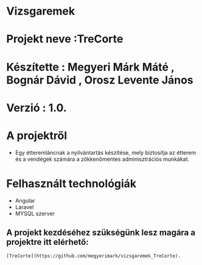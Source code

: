 

# Vizsgaremek
# Projekt neve :TreCorte
# Készítette : Megyeri Márk Máté , Bognár Dávid , Orosz Levente János
# Verzió : 1.0.

# A projektről 

* Egy étteremláncnak a nyilvántartás készítése, mely biztosítja az étterem és
a vendégek számára a zökkenőmentes adminisztrációs munkákat.


# Felhasznált technológiák 

* Angular
* Laravel
* MYSQL szerver  

## A projekt kezdéséhez szükségünk lesz magára a projektre itt elérhető:

```
[TreCorte](https://github.com/megyerimark/vizsgaremek_TreCorte). 
```
